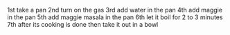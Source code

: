 1st take a pan
2nd turn on the gas
3rd add water in the pan
4th add maggie in the pan 
5th add maggie masala in the pan 
6th let it boil for 2 to 3 minutes 
7th after its cooking is done then take it out in a bowl 
